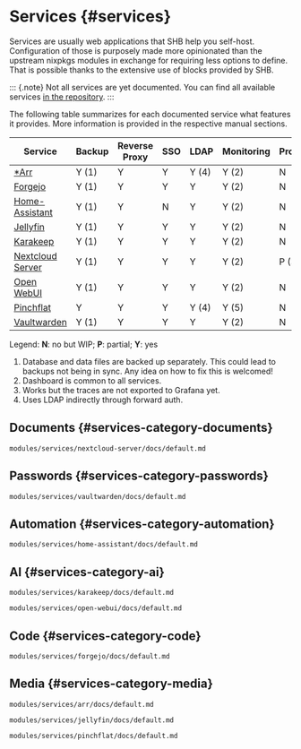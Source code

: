 <!-- Read these docs at https://shb.skarabox.com -->
# Services {#services}

Services are usually web applications that SHB help you self-host.
Configuration of those is purposely made more opinionated than the upstream nixpkgs modules
in exchange for requiring less options to define.
That is possible thanks to the extensive use of blocks provided by SHB.

::: {.note}
Not all services are yet documented. You can find all available services [in the repository](@REPO@/modules/services).
:::

The following table summarizes for each documented service what features it provides. More
information is provided in the respective manual sections.

| Service              | Backup | Reverse Proxy | SSO | LDAP  | Monitoring | Profiling |
|----------------------|--------|---------------|-----|-------|------------|-----------|
| [*Arr][]             | Y (1)  | Y             | Y   | Y (4) | Y (2)      | N         |
| [Forgejo][]          | Y (1)  | Y             | Y   | Y     | Y (2)      | N         |
| [Home-Assistant][]   | Y (1)  | Y             | N   | Y     | Y (2)      | N         |
| [Jellyfin][]         | Y (1)  | Y             | Y   | Y     | Y (2)      | N         |
| [Karakeep][]         | Y (1)  | Y             | Y   | Y     | Y (2)      | N         |
| [Nextcloud Server][] | Y (1)  | Y             | Y   | Y     | Y (2)      | P (3)     |
| [Open WebUI][]       | Y (1)  | Y             | Y   | Y     | Y (2)      | N         |
| [Pinchflat][]        | Y      | Y             | Y   | Y (4) | Y (5)      | N         |
| [Vaultwarden][]      | Y (1)  | Y             | Y   | Y     | Y (2)      | N         |

Legend: **N**: no but WIP; **P**: partial; **Y**: yes

1. Database and data files are backed up separately.
   This could lead to backups not being in sync.
   Any idea on how to fix this is welcomed!
2. Dashboard is common to all services.
3. Works but the traces are not exported to Grafana yet.
4. Uses LDAP indirectly through forward auth.

[*Arr]: services-arr.html
[Forgejo]: services-forgejo.html
[Home-Assistant]: services-home-assistant.html
[Jellyfin]: services-jellyfin.html
[Karakeep]: services-karakeep.html
[Nextcloud Server]: services-nextcloud.html
[Open WebUI]: services-open-webui.html
[Pinchflat]: services-pinchflat.html
[Vaultwarden]: services-vaultwarden.html

## Documents {#services-category-documents}

```{=include=} chapters html:into-file=//services-nextcloud.html
modules/services/nextcloud-server/docs/default.md
```

## Passwords {#services-category-passwords}

```{=include=} chapters html:into-file=//services-vaultwarden.html
modules/services/vaultwarden/docs/default.md
```

## Automation {#services-category-automation}

```{=include=} chapters html:into-file=//services-home-assistant.html
modules/services/home-assistant/docs/default.md
```

## AI {#services-category-ai}

```{=include=} chapters html:into-file=//services-karakeep.html
modules/services/karakeep/docs/default.md
```

```{=include=} chapters html:into-file=//services-open-webui.html
modules/services/open-webui/docs/default.md
```

## Code {#services-category-code}

```{=include=} chapters html:into-file=//services-forgejo.html
modules/services/forgejo/docs/default.md
```

## Media {#services-category-media}

```{=include=} chapters html:into-file=//services-arr.html
modules/services/arr/docs/default.md
```

```{=include=} chapters html:into-file=//services-jellyfin.html
modules/services/jellyfin/docs/default.md
```

```{=include=} chapters html:into-file=//services-pinchflat.html
modules/services/pinchflat/docs/default.md
```
